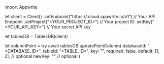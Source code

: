 import Appwrite

let client = Client()
    .setEndpoint("https://<REGION>.cloud.appwrite.io/v1") // Your API Endpoint
    .setProject("<YOUR_PROJECT_ID>") // Your project ID
    .setKey("<YOUR_API_KEY>") // Your secret API key

let tablesDB = TablesDB(client)

let columnPoint = try await tablesDB.updatePointColumn(
    databaseId: "<DATABASE_ID>",
    tableId: "<TABLE_ID>",
    key: "",
    required: false,
    default: [1, 2], // optional
    newKey: "" // optional
)

